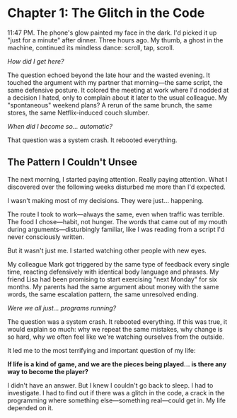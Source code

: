 # Chapter 1: The Glitch in the Code

11:47 PM. The phone's glow painted my face in the dark. I'd picked it up "just for a minute" after dinner. Three hours ago. My thumb, a ghost in the machine, continued its mindless dance: scroll, tap, scroll.

*How did I get here?*

The question echoed beyond the late hour and the wasted evening. It touched the argument with my partner that morning—the same script, the same defensive posture. It colored the meeting at work where I'd nodded at a decision I hated, only to complain about it later to the usual colleague. My "spontaneous" weekend plans? A rerun of the same brunch, the same stores, the same Netflix-induced couch slumber.

*When did I become so... automatic?*

That question was a system crash. It rebooted everything.

## The Pattern I Couldn't Unsee

The next morning, I started paying attention. Really paying attention. What I discovered over the following weeks disturbed me more than I'd expected.

I wasn't making most of my decisions. They were just... happening.

The route I took to work—always the same, even when traffic was terrible. The food I chose—habit, not hunger. The words that came out of my mouth during arguments—disturbingly familiar, like I was reading from a script I'd never consciously written.

But it wasn't just me. I started watching other people with new eyes.

My colleague Mark got triggered by the same type of feedback every single time, reacting defensively with identical body language and phrases. My friend Lisa had been promising to start exercising "next Monday" for six months. My parents had the same argument about money with the same words, the same escalation pattern, the same unresolved ending.

*Were we all just... programs running?*

The question was a system crash. It rebooted everything. If this was true, it would explain so much: why we repeat the same mistakes, why change is so hard, why we often feel like we're watching ourselves from the outside.

It led me to the most terrifying and important question of my life:

**If life is a kind of game, and we are the pieces being played... is there any way to become the player?**

I didn't have an answer. But I knew I couldn't go back to sleep. I had to investigate. I had to find out if there was a glitch in the code, a crack in the programming where something else—something real—could get in. My life depended on it.